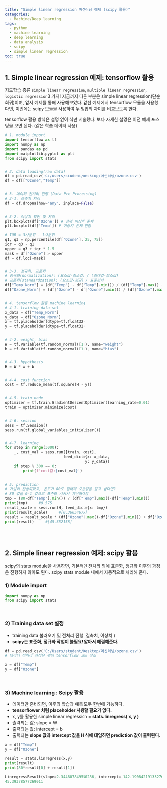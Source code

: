 ```yaml
---
title: "Simple linear regression 머신러닝 예제 (scipy 활용)"
categories: 
  - Machine/Deep learning 
tags:
  - python
  - machine learning
  - deep learning
  - data analysis
  - scipy
  - simple linear regression
toc: true
---
```


## 1. Simple linear regression 예제: tensorflow 활용

지도학습 종류 `simple linear regression`, `multiple linear regression`, `logistic regression`3 가지!
지금까지 다룬 부분은 simple linear regression(단순회귀)이며, 앞서 예제를 통해 사용해보았다.
앞선 예제에서 tensorflow 모듈을 사용했다면, 이번에는 scipy 모듈을 사용하여 두 방법의 차이를 비교보도록 한다. 

tensorflow 활용 방식은 설명 없이 식만 서술했다. 
보다 자세한 설명은 이전 예제 포스팅을 보면 된다. (같은 학습 데이터 사용)<br>

```python
# 1. module import
import tensorflow as tf
import numpy as np
import pandas as pd
import matplotlib.pyplot as plt
from scipy import stats


# 2. data loading(raw data)
df = pd.read_csv('C:/Users/student/Desktop/머신러닝/ozone.csv')
df = df[["Ozone","Temp"]]


# 3. 데이터 전처리 진행 (Data Pre Processing)
# 3-1. 결측치 처리
df = df.dropna(how="any", inplace=False)


# 3-2. 이상치 확인 및 처리
plt.boxplot(df['Ozone']) # 상위 이상치 존재
plt.boxplot(df['Temp']) # 이상치 존재 안함

# IQR = 3사분위 - 1사분위
q1, q3 = np.percentile(df['Ozone'],[25, 75])
iqr = q3 - q1
upper = q3 + iqr * 1.5
mask = df["Ozone"] > upper
df = df.loc[~mask]


# 3-3. 정규화, 표준화
# 정규화(normalization): (요소값-최소값) / (최대값-최소값)
# 표준화(standardzation): (요소값-평균) / 표준편차
df["Temp_Norm"] = (df["Temp"] - df["Temp"].min()) / (df["Temp"].max() - df["Temp"].min()) 
df["Ozone_Norm"] = (df["Ozone"] - df["Ozone"].min()) / (df["Ozone"].max() - df["Ozone"].min()) 


# 4. tensorflow 활용 machine learning
# 4-1. training data set 
x_data = df["Temp_Norm"]
y_data = df["Ozone_Norm"]
x = tf.placeholder(dtype=tf.float32)
y = tf.placeholder(dtype=tf.float32)


# 4-2. weight, bias
W = tf.Variable(tf.random_normal([1]), name="weight")
b = tf.Variable(tf.random_normal([1]), name="bias")


# 4-3. hypothesis
H = W * x + b


# 4-4. cost function
cost = tf.reduce_mean(tf.square(H - y))


# 4-5. train node
optimizer = tf.train.GradientDescentOptimizer(learning_rate=0.01)
train = optimizer.minimize(cost)


# 4-6. session 
sess = tf.Session()
sess.run(tf.global_variables_initializer())


# 4-7. learning
for step in range(3000):
    _, cost_val = sess.run([train, cost],
                          feed_dict={x: x_data,
                                    y: y_data})
    if step % 300 == 0:
        print(f'cost값:{cost_val}')
        

# 5. prediction
# 가설이 완성되었고, 온도가 80도 일때의 오존량을 알고 싶다면?
# 80 값을 0-1 값으로 표준화 시켜서 계산해야함
tmp = (80-df["Temp"].min()) / (df["Temp"].max()-df["Temp"].min())
print(tmp)     #0.575
result_scale = sess.run(H, feed_dict={x: tmp})
print(result_scale)     #[0.36654675]
result = result_scale * (df["Ozone"].max()-df["Ozone"].min()) + df["Ozone"].min()
print(result)     #[45.352158]
```

<br><br>

## 2. Simple linear regression 예제: scipy 활용

scipy의 stats module을 사용하면, 기본적인 전처리 외에 표준화, 정규화 이후의 과정은 진행하지 않아도 된다.
scipy stats module 내에서 자동적으로 처리해 준다. <br>

### 1) Module import

```python
import numpy as np
from scipy import stats
```

<br>

### 2) Training data set 설정 

- training data 불러오기 및 전처리 진행( 결측치, 이상치 )
- **scipy는 표준화, 정규화 작업이 불필요! 알아서 해결해준다.** 

```python
df = pd.read_csv('C:/Users/student/Desktop/머신러닝/ozone.csv') 
# 데이터 전처리 과정은 위의 tensorflow 코드 참조

x = df["Temp"]
y = df["Ozone"]
```

<br>

### 3) Machine learning : Scipy 활용

- 데이터만 준비되면, 이후의 학습과 예측 모두 한번에 가능하다. 
- **tensorflower 처럼 placeholder 사용할 필요가 없다.**
- x, y를 활용한 simple linear regression = **stats.linregress( x, y )**
- 출력되는 값: slope = W
- 출력되는 값: intercept = b
- 출력되는 **slope 값과 intercept 값을 H 식에 대입하면 prediction 값이 출력된다.**<br>

```python
x = df["Temp"]
y = df["Ozone"]

result = stats.linregress(x,y)
print(result)
print(80*result[0] + result[1])

LinregressResult(slope=2.344807849550286, intercept=-142.19084219133276, rvalue=0.7515377011359844, pvalue=5.802324426210489e-22, stderr=0.19448560867502498)
45.39378577269011
```